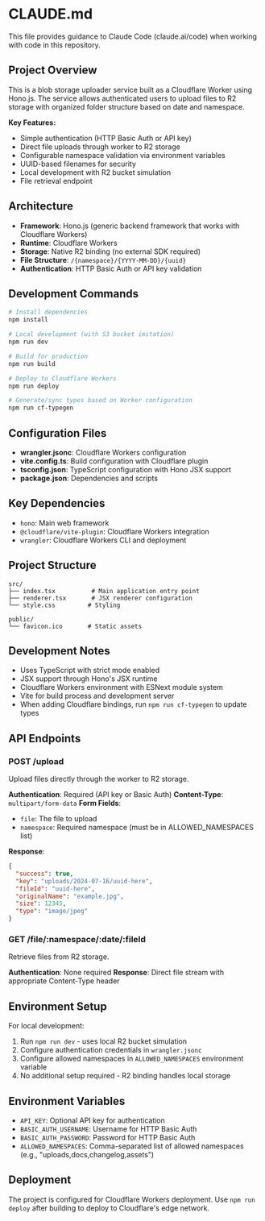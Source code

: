 # CLAUDE.md

This file provides guidance to Claude Code (claude.ai/code) when working with code in this repository.

## Project Overview

This is a blob storage uploader service built as a Cloudflare Worker using Hono.js. The service allows authenticated users to upload files to R2 storage with organized folder structure based on date and namespace.

**Key Features:**
- Simple authentication (HTTP Basic Auth or API key)
- Direct file uploads through worker to R2 storage
- Configurable namespace validation via environment variables
- UUID-based filenames for security
- Local development with R2 bucket simulation
- File retrieval endpoint

## Architecture

- **Framework**: Hono.js (generic backend framework that works with Cloudflare Workers)
- **Runtime**: Cloudflare Workers
- **Storage**: Native R2 binding (no external SDK required)
- **File Structure**: `/{namespace}/{YYYY-MM-DD}/{uuid}`
- **Authentication**: HTTP Basic Auth or API key validation

## Development Commands

```bash
# Install dependencies
npm install

# Local development (with S3 bucket imitation)
npm run dev

# Build for production
npm run build

# Deploy to Cloudflare Workers
npm run deploy

# Generate/sync types based on Worker configuration
npm run cf-typegen
```

## Configuration Files

- **wrangler.jsonc**: Cloudflare Workers configuration
- **vite.config.ts**: Build configuration with Cloudflare plugin
- **tsconfig.json**: TypeScript configuration with Hono JSX support
- **package.json**: Dependencies and scripts

## Key Dependencies

- `hono`: Main web framework
- `@cloudflare/vite-plugin`: Cloudflare Workers integration
- `wrangler`: Cloudflare Workers CLI and deployment

## Project Structure

```
src/
├── index.tsx          # Main application entry point
├── renderer.tsx       # JSX renderer configuration
└── style.css         # Styling

public/
└── favicon.ico       # Static assets
```

## Development Notes

- Uses TypeScript with strict mode enabled
- JSX support through Hono's JSX runtime
- Cloudflare Workers environment with ESNext module system
- Vite for build process and development server
- When adding Cloudflare bindings, run `npm run cf-typegen` to update types

## API Endpoints

### POST /upload
Upload files directly through the worker to R2 storage.

**Authentication**: Required (API key or Basic Auth)
**Content-Type**: `multipart/form-data`
**Form Fields**:
- `file`: The file to upload
- `namespace`: Required namespace (must be in ALLOWED_NAMESPACES list)

**Response**:
```json
{
  "success": true,
  "key": "uploads/2024-07-16/uuid-here",
  "fileId": "uuid-here",
  "originalName": "example.jpg",
  "size": 12345,
  "type": "image/jpeg"
}
```

### GET /file/:namespace/:date/:fileId
Retrieve files from R2 storage.

**Authentication**: None required
**Response**: Direct file stream with appropriate Content-Type header

## Environment Setup

For local development:
1. Run `npm run dev` - uses local R2 bucket simulation
2. Configure authentication credentials in `wrangler.jsonc`
3. Configure allowed namespaces in `ALLOWED_NAMESPACES` environment variable
4. No additional setup required - R2 binding handles local storage

## Environment Variables

- `API_KEY`: Optional API key for authentication
- `BASIC_AUTH_USERNAME`: Username for HTTP Basic Auth
- `BASIC_AUTH_PASSWORD`: Password for HTTP Basic Auth
- `ALLOWED_NAMESPACES`: Comma-separated list of allowed namespaces (e.g., "uploads,docs,changelog,assets")

## Deployment

The project is configured for Cloudflare Workers deployment. Use `npm run deploy` after building to deploy to Cloudflare's edge network.